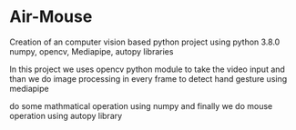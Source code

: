 # Air-Mouse

Creation of an computer vision based python project using python 3.8.0 numpy, opencv, Mediapipe, autopy libraries


In this project we uses opencv python module to take the video input and than we do image processing in every frame to detect hand gesture using mediapipe

do some mathmatical operation using numpy and finally we do mouse operation using autopy library 



